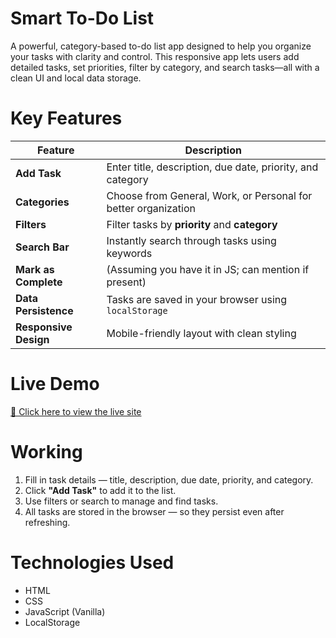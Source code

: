 # Smart To-Do List

A powerful, category-based to-do list app designed to help you organize your tasks with clarity and control. This responsive app lets users add detailed tasks, set priorities, filter by category, and search tasks—all with a clean UI and local data storage.



#  Key Features

| Feature                 | Description |
|-------------------------|-------------|
| **Add Task**         | Enter title, description, due date, priority, and category |
| **Categories**       | Choose from General, Work, or Personal for better organization |
| **Filters**          | Filter tasks by **priority** and **category** |
| **Search Bar**       | Instantly search through tasks using keywords |
| **Mark as Complete** | (Assuming you have it in JS; can mention if present) |
| **Data Persistence** | Tasks are saved in your browser using `localStorage` |
| **Responsive Design**| Mobile-friendly layout with clean styling |







# Live Demo

[🔗 Click here to view the live site](https://yourusername.github.io/smart-todo-list)



# Working

1. Fill in task details — title, description, due date, priority, and category.
2. Click **"Add Task"** to add it to the list.
3. Use filters or search to manage and find tasks.
4. All tasks are stored in the browser — so they persist even after refreshing.



# Technologies Used
- HTML
- CSS
- JavaScript (Vanilla)
- LocalStorage



